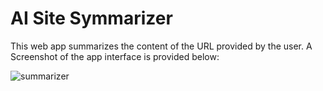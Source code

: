 # AI Site Symmarizer
This web app summarizes the content of the URL provided by the user. 
A Screenshot of the app interface is provided below:

![summarizer](https://github.com/Trojan-Horse69/site_summarizer_ai/assets/134110603/2d752b51-0aa9-4cb7-9c4d-1017a42bc620)
